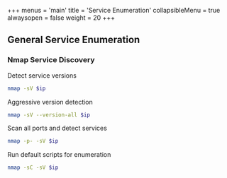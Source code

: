 +++
menus = 'main'
title = 'Service Enumeration'
collapsibleMenu = true
alwaysopen = false
weight = 20
+++

## General Service Enumeration

### Nmap Service Discovery

Detect service versions

```bash
nmap -sV $ip
```

Aggressive version detection

```bash
nmap -sV --version-all $ip
```

Scan all ports and detect services

```bash
nmap -p- -sV $ip
```

Run default scripts for enumeration

```bash
nmap -sC -sV $ip
```


